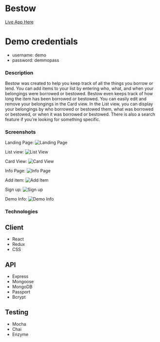 
 Bestow
========

[Live App Here](https://bestow-client.herokuapp.com)

# Demo credentials
* username: demo
* password: demmopass

### Description

Bestow was created to help you keep track of all the things you borrow or lend. You can add items to your list by entering
who, what, and when your belongings were borrowed or bestowed. Bestow even keeps track of how long the item has been borrowed
or bestowed. You can easily edit and remove your belongings in the Card view. In the List view, you can display your belongings by who borrowed or bestowed them, what was borrowed or bestowed, or when it was borrowed or bestowed. There is
also a search feature if you're looking for something specific.

### Screenshots

Landing Page:
![Landing Page](./public/screenshots/landing.jpg "Landing Page")

List view:
![List View](./public/screenshots/list.jpg "List View")

Card View:
![Card View](./public/screenshots/card.jpg "Card View")

Info Page:
![Info Page](./public/screenshots/info.jpg "Info Page")

Add item:
![Add Item](./public/screenshots/additem.jpg "Add item")

Sign up:
![Sign up](./public/screenshots/signup.jpg "Sign up")

Demo Info:
![Demo Info](./public/screenshots/demo.jpg "Demo Info")

### Technologies

## Client
* React
* Redux
* CSS

## API
* Express
* Mongoose
* MongoDB
* Passport
* Bcrypt

## Testing
* Mocha
* Chai
* Enzyme
